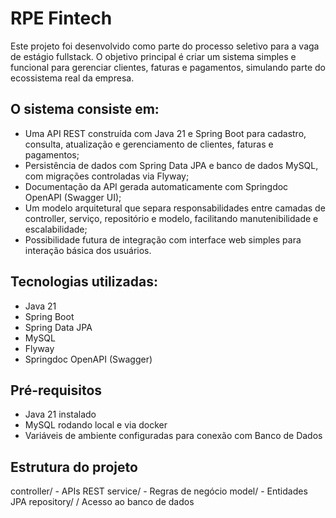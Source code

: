 # RPE Fintech

Este projeto foi desenvolvido como parte do processo seletivo para a vaga de estágio fullstack.
O objetivo principal é criar um sistema simples e funcional para gerenciar clientes, faturas e
pagamentos, simulando parte do ecossistema real da empresa.

## O sistema consiste em:

- Uma API REST construída com Java 21 e Spring Boot para cadastro, consulta, atualização e gerenciamento de clientes, faturas e pagamentos;
- Persistência de dados com Spring Data JPA e banco de dados MySQL, com migrações controladas via Flyway;
- Documentação da API gerada automaticamente com Springdoc OpenAPI (Swagger UI);
- Um modelo arquitetural que separa responsabilidades entre camadas de controller, serviço, repositório e modelo, facilitando manutenibilidade e escalabilidade;
- Possibilidade futura de integração com interface web simples para interação básica dos usuários.

## Tecnologias utilizadas:

- Java 21
- Spring Boot
- Spring Data JPA
- MySQL
- Flyway
- Springdoc OpenAPI (Swagger)

## Pré-requisitos

  - Java 21 instalado
  - MySQL rodando local e via docker
  - Variáveis de ambiente configuradas para conexão com Banco de Dados

## Estrutura do projeto

  controller/ - APIs REST
  service/ - Regras de negócio
  model/ - Entidades JPA
  repository/ / Acesso ao banco de dados
    
